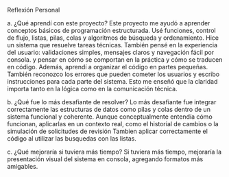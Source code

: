 Reflexión Personal 

a.	¿Qué aprendí con este proyecto?
Este proyecto me ayudó a aprender conceptos básicos de programación estructurada. Usé funciones, control de flujo, listas, pilas, colas y algoritmos de búsqueda y ordenamiento. Hice un sistema que resuelve tareas técnicas. También pensé en la experiencia del usuario: validaciones simples, mensajes claros y navegación fácil por consola.
y pensar en cómo se comportan en la práctica y cómo se traducen en código.
Además, aprendí a organizar el código en partes pequeñas. También reconozco los errores que pueden cometer los usuarios y escribo instrucciones para cada parte del sistema. Esto me enseñó que la claridad importa tanto en la lógica como en la comunicación técnica.

b.	¿Qué fue lo más desafiante de resolver?
Lo más desafiante fue integrar correctamente las estructuras de datos como pilas y colas dentro de un sistema funcional y coherente. Aunque conceptualmente entendía cómo funcionan, aplicarlas en un contexto real, como el historial de cambios o la simulación de solicitudes de revisión
Tambien aplicar correctamente el código al utilizar las busquedas con las listas.

c.	¿Qué mejoraría si tuviera más tiempo?
Si tuviera más tiempo, mejoraría la presentación visual del sistema en consola, agregando formatos más amigables.
